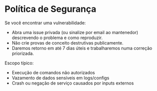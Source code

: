 # Política de Segurança

Se você encontrar uma vulnerabilidade:
- Abra uma issue privada (ou sinalize por email ao mantenedor) descrevendo o problema e como reproduzir.
- Não crie provas de conceito destrutivas publicamente.
- Daremos retorno em até 7 dias úteis e trabalharemos numa correção priorizada.

Escopo típico:
- Execução de comandos não autorizados
- Vazamento de dados sensíveis em logs/configs
- Crash ou negação de serviço causados por inputs externos 